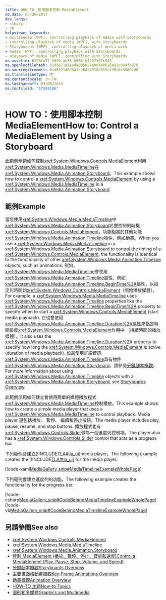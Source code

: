 ```yaml
---
title: HOW TO：使用腳本控制 MediaElement
ms.date: 03/30/2017
dev_langs:
- csharp
- vb
helpviewer_keywords:
- multimedia [WPF], controlling playback of media with Storyboards
- controlling playback of media [WPF], with Storyboards
- Storyboards [WPF], controlling playback of media with
- media [WPF], controlling playback with Storyboards
- playback of media [WPF], controlling with Storyboards
ms.assetid: 6128ca77-b826-4e36-b968-6f237157c543
ms.openlocfilehash: 51d567101ee49095e27e9d440016a81cd49fa876
ms.sourcegitcommit: 0c48191d6d641ce88d7510e319cf38c0e35697d0
ms.translationtype: MT
ms.contentlocale: zh-TW
ms.lasthandoff: 03/05/2019
ms.locfileid: "57369106"
---
```

# <a name="how-to-control-a-mediaelement-by-using-a-storyboard"></a><span data-ttu-id="73c56-102">HOW TO：使用腳本控制 MediaElement</span><span class="sxs-lookup"><span data-stu-id="73c56-102">How to: Control a MediaElement by Using a Storyboard</span></span>
<span data-ttu-id="73c56-103">此範例示範如何控制<xref:System.Windows.Controls.MediaElement>利用<xref:System.Windows.Media.MediaTimeline>在<xref:System.Windows.Media.Animation.Storyboard>。</span><span class="sxs-lookup"><span data-stu-id="73c56-103">This example shows how to control a <xref:System.Windows.Controls.MediaElement> by using a <xref:System.Windows.Media.MediaTimeline> in a <xref:System.Windows.Media.Animation.Storyboard>.</span></span>  
  
## <a name="example"></a><span data-ttu-id="73c56-104">範例</span><span class="sxs-lookup"><span data-stu-id="73c56-104">Example</span></span>  
 <span data-ttu-id="73c56-105">當您使用<xref:System.Windows.Media.MediaTimeline>中<xref:System.Windows.Media.Animation.Storyboard>若要控制的時機<xref:System.Windows.Controls.MediaElement>，功能相當於其他功能<xref:System.Windows.Media.Animation.Timeline>物件，例如動畫。</span><span class="sxs-lookup"><span data-stu-id="73c56-105">When you use a <xref:System.Windows.Media.MediaTimeline> in a <xref:System.Windows.Media.Animation.Storyboard> to control the timing of a <xref:System.Windows.Controls.MediaElement>, the functionality is identical to the functionality of other <xref:System.Windows.Media.Animation.Timeline> objects, such as animations.</span></span> <span data-ttu-id="73c56-106">例如，<xref:System.Windows.Media.MediaTimeline>會使用<xref:System.Windows.Media.Animation.Timeline>屬性，例如<xref:System.Windows.Media.Animation.Timeline.BeginTime%2A>屬性，以指定何時開始<xref:System.Windows.Controls.MediaElement>（開始播放媒體）。</span><span class="sxs-lookup"><span data-stu-id="73c56-106">For example, a <xref:System.Windows.Media.MediaTimeline> uses <xref:System.Windows.Media.Animation.Timeline> properties like the <xref:System.Windows.Media.Animation.Timeline.BeginTime%2A> property to specify when to start a <xref:System.Windows.Controls.MediaElement> (start media playback).</span></span> <span data-ttu-id="73c56-107">它也會使用<xref:System.Windows.Media.Animation.Timeline.Duration%2A>屬性來指定時間長度<xref:System.Windows.Controls.MediaElement>作用中 （持續時間的播放媒體）。</span><span class="sxs-lookup"><span data-stu-id="73c56-107">It also uses the <xref:System.Windows.Media.Animation.Timeline.Duration%2A> property to specify how long the <xref:System.Windows.Controls.MediaElement> is active (duration of media playback).</span></span> <span data-ttu-id="73c56-108">如需使用詳細資訊<xref:System.Windows.Media.Animation.Timeline>具有物件<xref:System.Windows.Media.Animation.Storyboard>，請參閱[分鏡腳本概觀](storyboards-overview.md)。</span><span class="sxs-lookup"><span data-stu-id="73c56-108">For more information about using <xref:System.Windows.Media.Animation.Timeline> objects with a <xref:System.Windows.Media.Animation.Storyboard>, see [Storyboards Overview](storyboards-overview.md).</span></span>  
  
 <span data-ttu-id="73c56-109">此範例示範如何建立會使用簡單的媒體播放程式<xref:System.Windows.Media.MediaTimeline>控制播放。</span><span class="sxs-lookup"><span data-stu-id="73c56-109">This example shows how to create a simple media player that uses a <xref:System.Windows.Media.MediaTimeline> to control playback.</span></span> <span data-ttu-id="73c56-110">Media player 還包括播放、 暫停、 繼續和停止按鈕。</span><span class="sxs-lookup"><span data-stu-id="73c56-110">The media player includes play, pause, resume, and stop buttons.</span></span> <span data-ttu-id="73c56-111">播放程式也有<xref:System.Windows.Controls.Slider>做為一個進度列控制項。</span><span class="sxs-lookup"><span data-stu-id="73c56-111">The player also has a <xref:System.Windows.Controls.Slider> control that acts as a progress bar.</span></span>  
  
 <span data-ttu-id="73c56-112">下列範例會建立[!INCLUDE[TLA#tla_ui](../../../../includes/tlasharptla-ui-md.md)]media player。</span><span class="sxs-lookup"><span data-stu-id="73c56-112">The following example creates the [!INCLUDE[TLA#tla_ui](../../../../includes/tlasharptla-ui-md.md)] for the media player.</span></span>  
  
 [!code-xaml[MediaGallery_snip#MediaTimelineExampleWholePage](~/samples/snippets/visualbasic/VS_Snippets_Wpf/MediaGallery_snip/VB/MediaTimelineExample.xaml#mediatimelineexamplewholepage)]  
  
 <span data-ttu-id="73c56-113">下列範例會建立進度列的功能。</span><span class="sxs-lookup"><span data-stu-id="73c56-113">The following example creates the functionality for the progress bar.</span></span>  
  
 [!code-csharp[MediaGallery_snip#CodeBehindMediaTimelineExampleWholePage](~/samples/snippets/csharp/VS_Snippets_Wpf/MediaGallery_snip/CSharp/MediaTimelineExample.xaml.cs#codebehindmediatimelineexamplewholepage)]
 [!code-vb[MediaGallery_snip#CodeBehindMediaTimelineExampleWholePage](~/samples/snippets/visualbasic/VS_Snippets_Wpf/MediaGallery_snip/VB/MediaTimelineExample.xaml.vb#codebehindmediatimelineexamplewholepage)]  
  
## <a name="see-also"></a><span data-ttu-id="73c56-114">另請參閱</span><span class="sxs-lookup"><span data-stu-id="73c56-114">See also</span></span>
- <xref:System.Windows.Controls.MediaElement>
- <xref:System.Windows.Media.MediaTimeline>
- <xref:System.Windows.Media.Animation.Storyboard>
- [<span data-ttu-id="73c56-115">控制 MediaElement (播放、暫停、停止、音量和速度)</span><span class="sxs-lookup"><span data-stu-id="73c56-115">Control a MediaElement (Play, Pause, Stop, Volume, and Speed)</span></span>](how-to-control-a-mediaelement-play-pause-stop-volume-and-speed.md)
- [<span data-ttu-id="73c56-116">分鏡腳本概觀</span><span class="sxs-lookup"><span data-stu-id="73c56-116">Storyboards Overview</span></span>](storyboards-overview.md)
- [<span data-ttu-id="73c56-117">主要畫面格動畫概觀</span><span class="sxs-lookup"><span data-stu-id="73c56-117">Key-Frame Animations Overview</span></span>](key-frame-animations-overview.md)
- [<span data-ttu-id="73c56-118">動畫概觀</span><span class="sxs-lookup"><span data-stu-id="73c56-118">Animation Overview</span></span>](animation-overview.md)
- [<span data-ttu-id="73c56-119">HOW-TO 主題</span><span class="sxs-lookup"><span data-stu-id="73c56-119">How-to Topics</span></span>](audio-and-video-how-to-topics.md)
- [<span data-ttu-id="73c56-120">圖形和多媒體</span><span class="sxs-lookup"><span data-stu-id="73c56-120">Graphics and Multimedia</span></span>](index.md)
